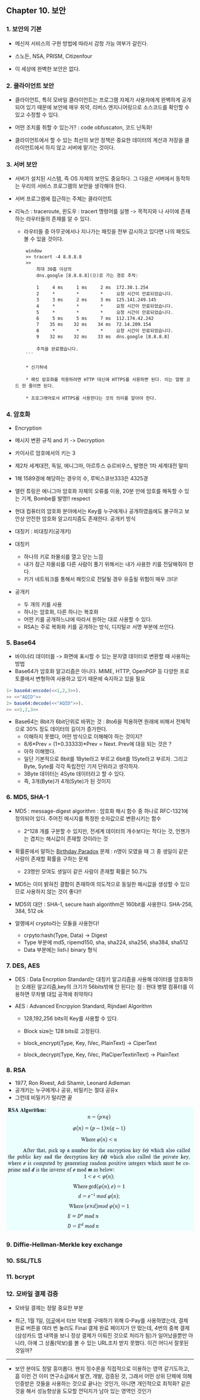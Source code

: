 ## Chapter 10. 보안

### 1. 보안의 기본

* 메신저 서비스의 구현 방법에 따라서 감청 가능 여부가 갈린다.

* 스노든, NSA, PRISM, Citizenfour

* 이 세상에 완벽한 보안은 없다. 

### 2. 클라이언트 보안

* 클라이언트, 특히 모바일 클라이언트는 프로그램 자체가 사용자에게 완벽하게 공개되어 있기 때문에 보안에 매우 취약, 리버스 엔지니어링으로 소스코드를 확인할 수 있고 수정할 수 있다.

* 어떤 조치를 취할 수 있는가? : code obfuscaton, 코드 난독화!

* 클라이언트에서 할 수 있는 최선의 보안 정책은 중요한 데이터의 계산과 저장을 클라이언트에서 하지 않고 서버에 맡기는 것이다.

### 3. 서버 보안

* 서버가 설치된 시스템, 즉 OS 자체의 보안도 중요하다. 그 다음은 서버에서 동작하는 우리의 서비스 프로그램의 보안을 생각해야 한다.

* 서버 프로그램에 접근하는 주체는 클라이언트

* 리눅스 : traceroute, 윈도우 : tracert 명령어를 실행 -> 목적지와 나 사이에 존재하는 라우터들의 존재를 알 수 있다.

    * 라우터들 중 아무곳에서나 지나가는 패킷을 전부 감시하고 있다면 나의 패킷도 볼 수 있을 것이다. 

    ```
        window
        >> tracert -4 8.8.8.8
        >> 
            최대 30홉 이상의
            dns.google [8.8.8.8](으)로 가는 경로 추적:

            1     4 ms     1 ms     2 ms  172.30.1.254
            2     *        *        *     요청 시간이 만료되었습니다.
            3     3 ms     2 ms     3 ms  125.141.249.145
            4     *        *        *     요청 시간이 만료되었습니다.
            5     *        *        *     요청 시간이 만료되었습니다.
            6     5 ms     5 ms     7 ms  112.174.42.242
            7    35 ms    32 ms    34 ms  72.14.209.154
            8     *        *        *     요청 시간이 만료되었습니다.
            9    32 ms    32 ms    33 ms  dns.google [8.8.8.8]

            추적을 완료했습니다.
        ```
    
        * 신기허네

        * 패킷 암호화를 적용하려면 HTTP 대신에 HTTPS를 사용하면 된다. 이는 얼랭 코드 한 줄이면 된다. 

        * 프로그래머로서 HTTPS를 사용한다는 것의 의미를 알아야 한다. 

### 4. 암호화

* Encryption 
* 메시지 변환 규칙 and 키 -> Decryption

* 카이사르 암호에서의 키는 3
* 제2차 세계대전, 독일, 에니그마, 아르투스 슈르비우스, 발명은 1차 세계대전 말미
* 1해 1589경에 해당하는 경우의 수, 루빅스큐브333은 4325경
* 앨런 튜링은 에니그마 암호화 자체의 오류를 이용, 20분 만에 암호를 해독할 수 있는 기계, Bombe를 발명!! respect

* 현대 컴퓨터의 암호화 분야에서는 Key를 누구에게나 공개하였음에도 불구하고 보안상 안전한 암호화 알고리지즘도 존재한다. 공개키 방식

* 대칭키 : 비대칭키(공개키)

* 대칭키 
    * 하나의 키로 좌물쇠를 열고 닫는 느낌
    * 내가 잠근 자물쇠를 다른 사람이 풀기 위해서는 내가 사용한 키를 전달해줘야 한다.    
    * 키가 네트워크를 통해서 패킷으로 전달될 경우 유출될 위험이 매우 크다!

* 공개키 
    * 두 개의 키를 사용
    * 하나는 암호화, 다른 하나는 복호화
    * 어떤 키를 공개하느냐에 따라서 원하는 대로 사용할 수 있다. 
    * RSA는 주로 복화화 키를 공개하는 방식, 디지털ㄹ 서명 부분에 쓰인다. 

### 5. Base64

* 바이너리 데이터를 -> 화면에 표시할 수 있는 문자열 데이터로 변환할 때 사용하는 방법
* Base64가 암호화 알고리즘은 아니다. MIME, HTTP, OpenPGP 등 다양한 프로토콜에서 변형하여 사용하고 있기 때문에 숙지하고 있을 필요

```erlang
1> base64:encode(<<1,2,3>>).
>> <<"AQID">>
2> base64:decode(<<"AQID">>).
>> <<1,2,3>>
```

* Base64는 8bit가 6bit단위로 바뀌는 것 : 8to6을 적용하면 원래에 비해서 전체적으로 30% 정도 데이터의 길이가 증가한다. 
    * 이해하지 못했다, 어떤 방식으로 이해해야 하는 것이지? 
    * 8/6*Prev = (1+0.33333)*Prev = Next. Prev에 대응 되는 것은 ?  
    * 아하 이해했다.
    * 일단 기본적으로 8bit를 1Byte라고 부르고 6bit를 1Syte라고 부르자. 그리고 Byte, Syte를 각각 독립전인 기저 단위라고 생각하자.
    * 3Byte 데이터는 4Syte 데이터라고 할 수 있다. 
    * 즉, 3개(Byte)가 4개(Syte)가 된 것이지


### 6. MD5, SHA-1

* MD5 : message-digest algorithm : 암호화 해시 함수 중 하나로 RFC-1321에 정의되어 있다.  주어진 메시지를 특정한 숫자값으로 변환시키는 함수

    * 2^128 개를 구분할 수 있지만, 전세계 데이터의 개수보다는 작다는 것, 언젠가는 겹치는 해시값이 존재할 것이라는 것 


* 확률론에서 말하는 [Birthday Paradox](https://en.wikipedia.org/wiki/Birthday_problem) 문제 : n명이 모였을 때 그 중 생일이 같은 사람이 존재할 확률을 구하는 문제 
    * 23명만 모여도 생일이 같은 사람이 존재할 확률은 50.7%

* MD5는 이미 밝혀진 결함이 존재하여 의도적으로 동일한 해시값을 생성할 수 있으므로 사용하지 않는 것이 좋다!!

* MD5의 대안 : SHA-1, secure hash algorithm은 160bit를 사용한다. SHA-256, 384, 512 ok

* 얼랭에서 crypto라는 모듈을 사용한다! 

    * crpyto:hash(Type, Data) -> Digest
    * Type 부분에 md5, ripemd150, sha, sha224, sha256, sha384, sha512
    * Data 부분에는 list나 binary 형식


### 7. DES, AES 

* DES : Data Encrption Standard는 대칭키 알고리즘을 사용해 데이터를 암호화하는 오래된 알고리즘,key의 크기가 56bits밖에 안 된다는 점 : 현대 병렬 컴퓨터를 이용하면 무차별 대입 공격에 취약하다

* AES : Advanced Encrpyion Standard, Rijndael Algorithm 

    * 128,192,256 bits의 Key를 사용할 수 있다. 
    * Block size는 128 bits로 고정된다.

    * block_encrypt(Type, Key, IVec, PlainText) -> CiperText
    * block_decrypt(Type, Key, IVec, PlaCiperTextinText) -> PlainText

### 8. RSA

* 1977, Ron Rivest, Adi Shamir, Leonard Adleman
* 공개키는 누구에게나 공유, 비밀키는 절대 공유x
* 그런데 비밀키가 털리면 끝

![RSA](./rsa.png) 


### 9. Diffie-Hellman-Merkle key exchange

### 10. SSL/TLS

### 11. bcrypt

### 12. 모바일 결제 검증

* 모바일 결제는 정말 중요한 부분

* 최근, 1월 1일, [이곳](https://polyphiatabs.com/products/tim-henson-jdbsc)에서 타브 악보를 구매하기 위해 G-Pay를 사용하였는데, 결제 완료 버튼을 여러 번 눌러도 Final 결제 완료 페이지가 안 떴는데, 4번의 중복 결제(삼성카드 앱 내역을 보니 정상 결제가 이뤄진 것으로 처리가 됨)가 일어났을뿐만 아니라, 아예 그 상품(악보)를 볼 수 있는 URL조차 받지 못했다. 이건 어디서 잘못된 것일까? 



---

* 보안 분야도 정말 흥미롭다. 왠지 정수론을 직접적으로 이용하는 영역 같기도하고, 흠 이런 건 이미 연구소급에서 발견, 개발, 검증된 것, 그래서 어떤 상위 단체에 의해 인증받은 것들을 사용하는 것으로 끝나는 것인가, 아니면 개인적으로 최적화? 같은 것을 해서 성능향상을 도모할 껀덕지가 남아 있는 영역인 것인가